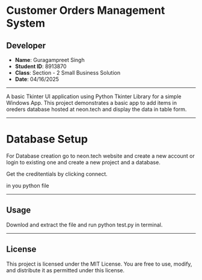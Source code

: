 # Customer Orders Management System

## Developer

- **Name**: Guragampreet Singh
- **Student ID**: 8913870  
- **Class**: Section - 2 Small Business Solution  
- **Date**: 04/16/2025

---

A basic Tkinter UI application using Python Tkinter Library for a simple Windows App. This project demonstrates a basic app to add items in oreders database hosted at neon.tech and display the data in table form.

---

# Database Setup
For Database creation go to neon.tech website and create a new account or login to existing one and create a new project and a database.

Get the creditentials by clicking connect.

in you python file 

---

## Usage

Downlod and extract the file and run python test.py in terminal.

---

## License

This project is licensed under the MIT License. You are free to use, modify, and distribute it as permitted under this license.

